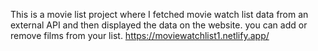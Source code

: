 This is a movie list project where I fetched movie watch list data from an external API and then displayed the data on the website. you can add or remove films from your list.                 https://moviewatchlist1.netlify.app/     
 
